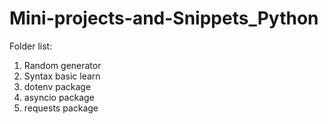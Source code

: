 # Mini-projects-and-Snippets_Python

<p>Folder list:</p>
<ol>
  <li>Random generator</li>
  <li>Syntax basic learn</li>
  <li>dotenv package</li>
  <li>asyncio package</li>
  <li>requests package</li>
</ol>
